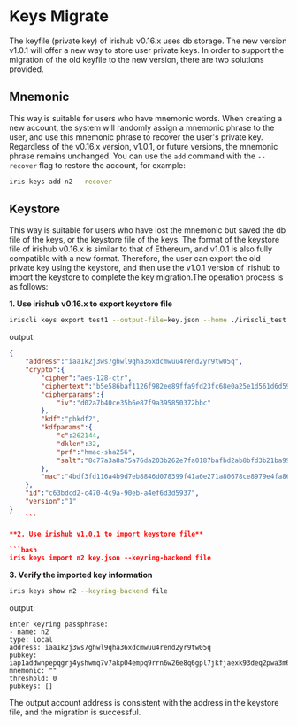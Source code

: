 # Keys Migrate

The keyfile (private key) of irishub v0.16.x uses db storage. The new version v1.0.1 will offer a new way to store user private keys. In order to support the migration of the old keyfile to the new version, there are two solutions provided.

## Mnemonic

This way is suitable for users who have mnemonic words. When creating a new account, the system will randomly assign a mnemonic phrase to the user, and use this mnemonic phrase to recover the user's private key.  Regardless of the v0.16.x version, v1.0.1, or future versions, the mnemonic phrase remains unchanged. You can use the `add` command with the `--recover` flag to restore the account, for example:

```bash
iris keys add n2 --recover
```

## Keystore

This way is suitable for users who have lost the mnemonic but saved the db file of the keys, or the keystore file of the keys. The format of the keystore file of irishub v0.16.x is similar to that of Ethereum, and v1.0.1 is also fully compatible with a new format. Therefore, the user can export the old private key using the keystore, and then use the v1.0.1 version of irishub to import the keystore to complete the key migration.The operation process is as follows:

**1. Use irishub v0.16.x to export keystore file**

```bash
iriscli keys export test1 --output-file=key.json --home ./iriscli_test 
```

output:

```json
{
    "address":"iaa1k2j3ws7ghwl9qha36xdcmwuu4rend2yr9tw05q",
    "crypto":{
        "cipher":"aes-128-ctr",
        "ciphertext":"b5e586baf1126f982ee89ffa9fd23fc68e0a25e1d561d6d59896a0b4878a4d5f",
        "cipherparams":{
            "iv":"d02a7b40ce35b6e87f9a395850372bbc"
        },
        "kdf":"pbkdf2",
        "kdfparams":{
            "c":262144,
            "dklen":32,
            "prf":"hmac-sha256",
            "salt":"8c77a3a8a75a76da203b262e7fa0187bafbd2ab8bfd3b21ba99f88dcc550d1a6"
        },
        "mac":"4bdf3fd116a4b9d7eb8846d078399f41a6e271a80678ce8979e4fa86f793cdeb"
    },
    "id":"c63bdcd2-c470-4c9a-90eb-a4ef6d3d5937",
    "version":"1"
}
    ```

**2. Use irishub v1.0.1 to import keystore file**

```bash
iris keys import n2 key.json --keyring-backend file 
```

**3. Verify the imported key information**

```bash
iris keys show n2 --keyring-backend file
```

output:

```text
Enter keyring passphrase:
- name: n2
type: local
address: iaa1k2j3ws7ghwl9qha36xdcmwuu4rend2yr9tw05q
pubkey: iap1addwnpepqgrj4yshwmq7v7akp04empq9rrn6w26e8q6gpl7jkfjaexk93deq2pwa3m6
mnemonic: ""
threshold: 0
pubkeys: []
```

The output account address is consistent with the address in the keystore file, and the migration is successful.
